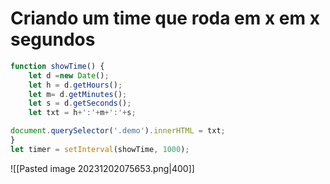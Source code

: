 # Criando um time que roda em x em x segundos
```js
function showTime() {
	let d =new Date();
	let h = d.getHours();
	let m= d.getMinutes();
	let s = d.getSeconds();
	let txt = h+':'+m+':'+s;

document.querySelector('.demo').innerHTML = txt;
}
let timer = setInterval(showTime, 1000);
```
![[Pasted image 20231202075653.png|400]]
